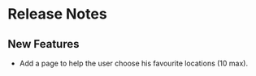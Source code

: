 # Release Notes

## New Features

- Add a page to help the user choose his favourite locations (10 max).